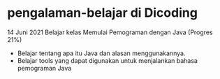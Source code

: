 # pengalaman-belajar di Dicoding

14 Juni 2021
Belajar kelas Memulai Pemograman dengan Java (Progres 21%)
* Belajar tentang apa itu Java dan alasan menggunakannya.
* Belajar tools yang dapat digunakan untuk menjalankan bahasa pemograman Java
